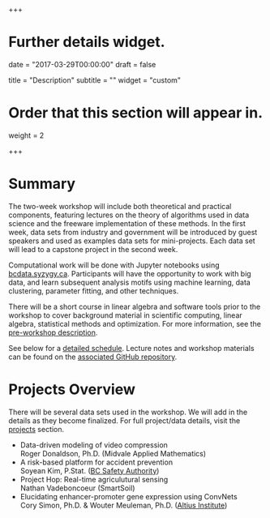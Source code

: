 +++
# Further details widget.

date = "2017-03-29T00:00:00"
draft = false

title = "Description"
subtitle = ""
widget = "custom"

# Order that this section will appear in.
weight = 2
 
+++

# Summary

The two-week workshop will include both theoretical and practical
components, featuring lectures on the theory of algorithms used in data science
and the freeware implementation of these methods. In the first week, data sets
from industry and government will be introduced by guest speakers and used as
examples data sets for mini-projects. Each data set will lead to a capstone
project in the second week.

Computational work will be done with Jupyter notebooks using
[bcdata.syzygy.ca](https://bcdata.syzygy.ca). Participants will have
the opportunity to work with big data, and learn subsequent analysis
motifs using machine learning, data clustering, parameter fitting, and
other techniques.

There will be a short course in linear algebra and software tools prior to the
workshop to cover background material in scientific computing, linear algebra,
statistical methods and optimization. For more information, see the
[pre-workshop description](./post/prequel-description).

See below for a [detailed schedule](#schedule). Lecture notes and workshop materials can be found on the [associated GitHub repository](https://github.com/bcdataca/workshop-content). 

# Projects Overview

There will be several data sets used in the workshop. We will add in the
details as they become finalized. For full project/data details, visit the
[projects](#projects) section.

* Data-driven modeling of video compression  
  Roger Donaldson, Ph.D. (Midvale Applied Mathematics)
* A risk-based platform for accident prevention  
  Soyean Kim, P.Stat. ([BC Safety Authority](https://www.safetyauthority.ca/))
* Project Hop: Real-time agriculutural sensing  
Nathan Vadeboncoeur (SmartSoil)
* Elucidating enhancer-promoter gene expression using ConvNets  
Cory Simon, Ph.D. &amp; Wouter Meuleman, Ph.D. ([Altius Institute](https://altius.org))


